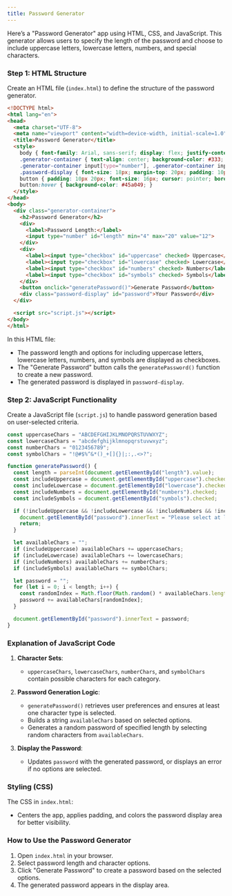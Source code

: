 ```yaml
---
title: Password Generator
---
```


Here’s a "Password Generator" app using HTML, CSS, and JavaScript. This generator allows users to specify the length of the password and choose to include uppercase letters, lowercase letters, numbers, and special characters.

### Step 1: HTML Structure

Create an HTML file (`index.html`) to define the structure of the password generator.

```html
<!DOCTYPE html>
<html lang="en">
<head>
  <meta charset="UTF-8">
  <meta name="viewport" content="width=device-width, initial-scale=1.0">
  <title>Password Generator</title>
  <style>
    body { font-family: Arial, sans-serif; display: flex; justify-content: center; align-items: center; height: 100vh; margin: 0; background-color: #f5f5f5; }
    .generator-container { text-align: center; background-color: #333; color: white; padding: 20px; border-radius: 10px; width: 300px; }
    .generator-container input[type="number"], .generator-container input[type="checkbox"] { margin: 10px; }
    .password-display { font-size: 18px; margin-top: 20px; padding: 10px; background-color: #444; border-radius: 5px; color: #FFD700; }
    button { padding: 10px 20px; font-size: 16px; cursor: pointer; border: none; border-radius: 5px; background-color: #4CAF50; color: white; margin-top: 10px; }
    button:hover { background-color: #45a049; }
  </style>
</head>
<body>
  <div class="generator-container">
    <h2>Password Generator</h2>
    <div>
      <label>Password Length:</label>
      <input type="number" id="length" min="4" max="20" value="12">
    </div>
    <div>
      <label><input type="checkbox" id="uppercase" checked> Uppercase</label>
      <label><input type="checkbox" id="lowercase" checked> Lowercase</label>
      <label><input type="checkbox" id="numbers" checked> Numbers</label>
      <label><input type="checkbox" id="symbols" checked> Symbols</label>
    </div>
    <button onclick="generatePassword()">Generate Password</button>
    <div class="password-display" id="password">Your Password</div>
  </div>

  <script src="script.js"></script>
</body>
</html>
```

In this HTML file:
- The password length and options for including uppercase letters, lowercase letters, numbers, and symbols are displayed as checkboxes.
- The "Generate Password" button calls the `generatePassword()` function to create a new password.
- The generated password is displayed in `password-display`.

### Step 2: JavaScript Functionality

Create a JavaScript file (`script.js`) to handle password generation based on user-selected criteria.

```javascript
const uppercaseChars = "ABCDEFGHIJKLMNOPQRSTUVWXYZ";
const lowercaseChars = "abcdefghijklmnopqrstuvwxyz";
const numberChars = "0123456789";
const symbolChars = "!@#$%^&*()_+[]{}|;:,.<>?";

function generatePassword() {
  const length = parseInt(document.getElementById("length").value);
  const includeUppercase = document.getElementById("uppercase").checked;
  const includeLowercase = document.getElementById("lowercase").checked;
  const includeNumbers = document.getElementById("numbers").checked;
  const includeSymbols = document.getElementById("symbols").checked;

  if (!includeUppercase && !includeLowercase && !includeNumbers && !includeSymbols) {
    document.getElementById("password").innerText = "Please select at least one character type!";
    return;
  }

  let availableChars = "";
  if (includeUppercase) availableChars += uppercaseChars;
  if (includeLowercase) availableChars += lowercaseChars;
  if (includeNumbers) availableChars += numberChars;
  if (includeSymbols) availableChars += symbolChars;

  let password = "";
  for (let i = 0; i < length; i++) {
    const randomIndex = Math.floor(Math.random() * availableChars.length);
    password += availableChars[randomIndex];
  }

  document.getElementById("password").innerText = password;
}
```

### Explanation of JavaScript Code

1. **Character Sets**:
   - `uppercaseChars`, `lowercaseChars`, `numberChars`, and `symbolChars` contain possible characters for each category.

2. **Password Generation Logic**:
   - `generatePassword()` retrieves user preferences and ensures at least one character type is selected.
   - Builds a string `availableChars` based on selected options.
   - Generates a random password of specified length by selecting random characters from `availableChars`.

3. **Display the Password**:
   - Updates `password` with the generated password, or displays an error if no options are selected.

### Styling (CSS)

The CSS in `index.html`:
- Centers the app, applies padding, and colors the password display area for better visibility.

### How to Use the Password Generator

1. Open `index.html` in your browser.
2. Select password length and character options.
3. Click "Generate Password" to create a password based on the selected options.
4. The generated password appears in the display area.